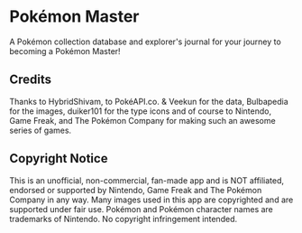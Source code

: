 # Pokémon Master

<div>
A Pokémon collection database and explorer's journal for your journey to becoming a Pokémon Master!
</div>

<div>
<h2>Credits</h2>
<p>Thanks to HybridShivam, to PokéAPI.co. & Veekun for the data, Bulbapedia for the images, duiker101 for the type icons and of course to Nintendo, Game Freak, and The Pokémon Company for making such an awesome series of games.</p>
</div>

<div>
<h2>Copyright Notice</h2>
<p>This is an unofficial, non-commercial, fan-made app and is NOT affiliated, endorsed or supported by Nintendo, Game Freak and The Pokémon Company in any way. Many images used in this app are copyrighted and are supported under fair use. Pokémon and Pokémon character names are trademarks of Nintendo. No copyright infringement intended.</p>
</div>

<!--
Show pages
1) Pokedex (pixel)
2) Pokedex (modern)
2) Type templates
3) Personal card collection
4) Card collections by set
5) Each card
6) Trainers (friends)
7) Trainers favorites
8) Atlas
9) Type table
10) Ball types
11) Pokémon stat comparison
12) Journal with overview of last caught (last marked in Collection), last entry, collection total out of global total, etc.

Features
1) Mark shinies
2) Journal
3) Each card qty, market value, favorite
4) What Pokémon can be found in a map area and a way to mark them off if it reads your collection contains it
5) What balls were used to catch your Pokémon
6) Dark app theme
7) Search function in Pokédex for region, type, legendary, starter, mega, g-max
8) Input/change event listener for nametag username and clantag clan name when registering
9) Parallax 404
 -->
